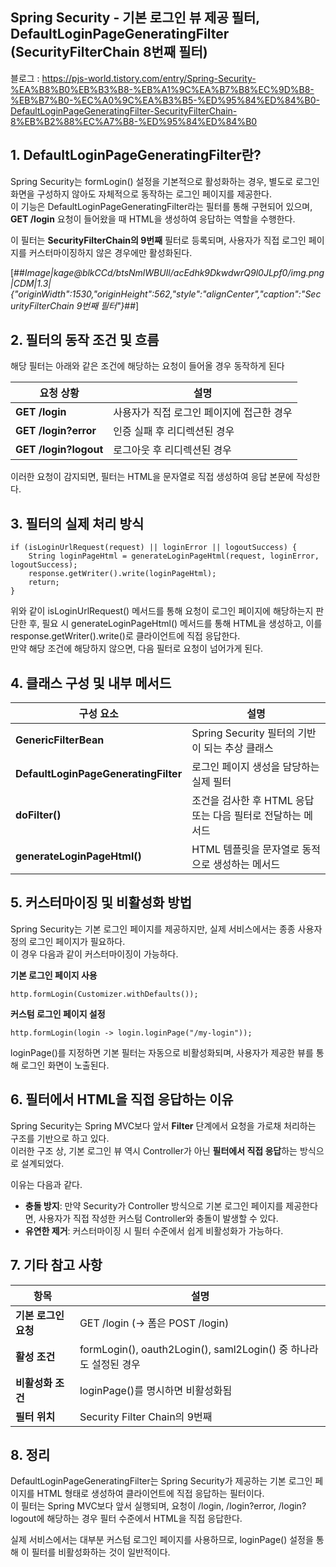 ## Spring Security - 기본 로그인 뷰 제공 필터, DefaultLoginPageGeneratingFilter (SecurityFilterChain 8번째 필터)

블로그 : https://pjs-world.tistory.com/entry/Spring-Security-%EA%B8%B0%EB%B3%B8-%EB%A1%9C%EA%B7%B8%EC%9D%B8-%EB%B7%B0-%EC%A0%9C%EA%B3%B5-%ED%95%84%ED%84%B0-DefaultLoginPageGeneratingFilter-SecurityFilterChain-8%EB%B2%88%EC%A7%B8-%ED%95%84%ED%84%B0

## 1\. DefaultLoginPageGeneratingFilter란?

Spring Security는 formLogin() 설정을 기본적으로 활성화하는 경우, 별도로 로그인 화면을 구성하지 않아도 자체적으로 동작하는 로그인 페이지를 제공한다.  
이 기능은 DefaultLoginPageGeneratingFilter라는 필터를 통해 구현되어 있으며, **GET /login** 요청이 들어왔을 때 HTML을 생성하여 응답하는 역할을 수행한다.

이 필터는 **SecurityFilterChain의 9번째** 필터로 등록되며, 사용자가 직접 로그인 페이지를 커스터마이징하지 않은 경우에만 활성화된다.

[##_Image|kage@blkCCd/btsNmlWBUIl/acEdhk9DkwdwrQ9l0JLpf0/img.png|CDM|1.3|{"originWidth":1530,"originHeight":562,"style":"alignCenter","caption":"SecurityFilterChain 9번째 필터"}_##]

## 2\. 필터의 동작 조건 및 흐름

해당 필터는 아래와 같은 조건에 해당하는 요청이 들어올 경우 동작하게 된다

| **요청 상황** | **설명** |
| --- | --- |
| **GET /login** | 사용자가 직접 로그인 페이지에 접근한 경우 |
| **GET /login?error** | 인증 실패 후 리디렉션된 경우 |
| **GET /login?logout** | 로그아웃 후 리디렉션된 경우 |

이러한 요청이 감지되면, 필터는 HTML을 문자열로 직접 생성하여 응답 본문에 작성한다.

## 3\. 필터의 실제 처리 방식

```
if (isLoginUrlRequest(request) || loginError || logoutSuccess) {
    String loginPageHtml = generateLoginPageHtml(request, loginError, logoutSuccess);
    response.getWriter().write(loginPageHtml);
    return;
}
```

위와 같이 isLoginUrlRequest() 메서드를 통해 요청이 로그인 페이지에 해당하는지 판단한 후, 필요 시 generateLoginPageHtml() 메서드를 통해 HTML을 생성하고, 이를 response.getWriter().write()로 클라이언트에 직접 응답한다.  
만약 해당 조건에 해당하지 않으면, 다음 필터로 요청이 넘어가게 된다.

## 4\. 클래스 구성 및 내부 메서드

| **구성 요소** | **설명** |
| --- | --- |
| **GenericFilterBean** | Spring Security 필터의 기반이 되는 추상 클래스 |
| **DefaultLoginPageGeneratingFilter** | 로그인 페이지 생성을 담당하는 실제 필터 |
| **doFilter()** | 조건을 검사한 후 HTML 응답 또는 다음 필터로 전달하는 메서드 |
| **generateLoginPageHtml()** | HTML 템플릿을 문자열로 동적으로 생성하는 메서드 |

## 5\. 커스터마이징 및 비활성화 방법

Spring Security는 기본 로그인 페이지를 제공하지만, 실제 서비스에서는 종종 사용자 정의 로그인 페이지가 필요하다.  
이 경우 다음과 같이 커스터마이징이 가능하다.

**기본 로그인 페이지 사용**

```
http.formLogin(Customizer.withDefaults());
```

**커스텀 로그인 페이지 설정**

```
http.formLogin(login -> login.loginPage("/my-login"));
```

loginPage()를 지정하면 기본 필터는 자동으로 비활성화되며, 사용자가 제공한 뷰를 통해 로그인 화면이 노출된다.

## 6\. 필터에서 HTML을 직접 응답하는 이유

Spring Security는 Spring MVC보다 앞서 **Filter** 단계에서 요청을 가로채 처리하는 구조를 기반으로 하고 있다.  
이러한 구조 상, 기본 로그인 뷰 역시 Controller가 아닌 **필터에서 직접 응답**하는 방식으로 설계되었다.

이유는 다음과 같다.

-   **충돌 방지**: 만약 Security가 Controller 방식으로 기본 로그인 페이지를 제공한다면, 사용자가 직접 작성한 커스텀 Controller와 충돌이 발생할 수 있다.
-   **유연한 제거**: 커스터마이징 시 필터 수준에서 쉽게 비활성화가 가능하다.

## 7\. 기타 참고 사항

| **항목** | **설명** |
| --- | --- |
| **기본 로그인 요청** | GET /login (→ 폼은 POST /login) |
| **활성 조건** | formLogin(), oauth2Login(), saml2Login() 중 하나라도 설정된 경우 |
| **비활성화 조건** | loginPage()를 명시하면 비활성화됨 |
| **필터 위치** | Security Filter Chain의 9번째 |

## 8\. 정리

DefaultLoginPageGeneratingFilter는 Spring Security가 제공하는 기본 로그인 페이지를 HTML 형태로 생성하여 클라이언트에 직접 응답하는 필터이다.  
이 필터는 Spring MVC보다 앞서 실행되며, 요청이 /login, /login?error, /login?logout에 해당하는 경우 필터 수준에서 HTML을 직접 응답한다.

실제 서비스에서는 대부분 커스텀 로그인 페이지를 사용하므로, loginPage() 설정을 통해 이 필터를 비활성화하는 것이 일반적이다.